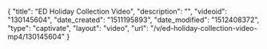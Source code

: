 {
    "title": "ED Holiday Collection Video",
    "description": "",
    "videoid": "130145604",
    "date_created": "1511195893",
    "date_modified": "1512408372",
    "type": "captivate",
    "layout": "video",
    "url": "\/v\/ed-holiday-collection-video-mp4\/130145604"
}